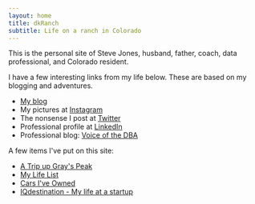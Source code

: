 ```yaml
---
layout: home
title: dkRanch
subtitle: Life on a ranch in Colorado
---
```


This is the personal site of Steve Jones, husband, father, coach, data professional, and Colorado resident.

I have a few interesting links from my life below. These are based on my blogging and adventures.

- [My blog](http://blog.dkranch.net)
- My pictures at [Instagram](https://www.instagram.com/way0utwest/)
- The nonsense I post at [Twitter](https://twitter.com/way0utwest)
- Professional profile at [LinkedIn](https://www.linkedin.com/in/way0utwest/)
- Professional blog: [Voice of the DBA](https://voiceofthedba.com/)

A few items I've put on this site:

- [A Trip up Gray's Peak](https://www.dkranch.net/2001-08-12-grays/)
- [My Life List](/lifelistSteve)
- [Cars I've Owned](/autos)
- [IQdestination - My life at a startup](/writings/iqdestination/)
